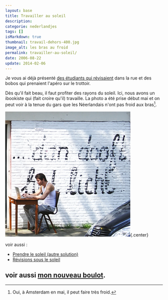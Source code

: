```yaml
---
layout: base
title: Travailler au soleil
description: 
categorie: nederlandjes
tags: []
isMarkdown: true
thumbnail: travail-dehors-400.jpg
image_alt: les bras au froid
permalink: travailler-au-soleil/
date: 2006-08-22
update: 2014-02-06
---
```




Je vous ai déjà présenté [des étudiants qui révisaient](/revisions-sous-le-soleil) dans la rue et des bobos qui prenaient l'apéro sur le trottoir. 

Dès qu'il fait beau, il faut profiter des rayons du soleil. Ici, nous avons un ibookiste qui (fait croire qu'il) travaille. La photo a été prise début mai et on peut voir à la tenue du gars que les Néerlandais n'ont pas froid aux bras[^1].

![les bras au froid](travail-dehors-400.jpg){.center}

voir aussi : 
* [Prendre le soleil (autre solution)](/prendre-le-soleil-autre-solution)
* [Révisions sous le soleil](/revisions-sous-le-soleil)

voir aussi [mon nouveau boulot](/de-mon-boulot).
---
[^1]: Oui, à Amsterdam en mai, il peut faire très froid.